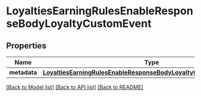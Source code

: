 # LoyaltiesEarningRulesEnableResponseBodyLoyaltyCustomEvent


## Properties

Name | Type | Description | Notes
------------ | ------------- | ------------- | -------------
**metadata** | [**LoyaltiesEarningRulesEnableResponseBodyLoyaltyCustomEventMetadata**](LoyaltiesEarningRulesEnableResponseBodyLoyaltyCustomEventMetadata.md) |  | [optional] 

[[Back to Model list]](../README.md#documentation-for-models) [[Back to API list]](../README.md#documentation-for-api-endpoints) [[Back to README]](../README.md)


